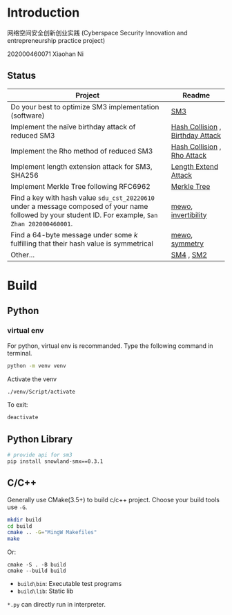 
# Introduction
网络空间安全创新创业实践
(Cyberspace Security Innovation and entrepreneurship practice project)

202000460071 Xiaohan Ni

## Status
| Project                                                      | Readme                                                       |
| ------------------------------------------------------------ | ------------------------------------------------------------ |
| Do your best to optimize SM3 implementation (software)       | [SM3](sm3/README.md)                                         |
| Implement the naïve birthday attack of reduced SM3           | [Hash Collision](collision/README.md) ,  [Birthday Attack](collision/birthday_attack/README.md) |
| Implement the Rho method of reduced SM3                      | [Hash Collision](collision/README.md) , [Rho Attack](collision/rho_attack/README.md) |
| Implement length extension attack for SM3, SHA256            | [Length Extend Attack](./lenExAttack/README.md)              |
| Implement Merkle Tree following RFC6962                      | [Merkle Tree](./merkleTree/README.md)                        |
| Find a key with hash value `sdu_cst_20220610` under a message composed of your name followed by your student ID. For example, `San Zhan 202000460001`. | [mewo](./meow/README), [invertibility](./meow/mewo_inv/README.md)                   |
| Find a 64-byte message under some $k$ fulfilling that their hash value is symmetrical | [mewo](./meow/README.md), [symmetry](./meow/mewo_sym/README.md)      |
| Other...                                                     | [SM4](sm4/README.md) , [SM2](sm2/README.md)                  |






# Build
## Python
### virtual env
For python, virtual env is recommanded. 
Type the following command in terminal. 
```bash
python -m venv venv
```
Activate the venv
```bash
./venv/Script/activate
```
To exit:
```bash
deactivate
```

## Python Library
```bash
# provide api for sm3
pip install snowland-smx==0.3.1
```

## C/C++
Generally use CMake(3.5+) to build c/c++ project.
Choose your build tools use `-G`.
```bash
mkdir build
cd build
cmake .. -G="MingW Makefiles"
make
```
Or:
```
cmake -S . -B build
cmake --build build
```

- `build\bin`: Executable test programs 
- `build\lib`: Static lib


`*.py` can directly run in interpreter.
